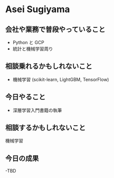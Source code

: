 # Asei Sugiyama

## 会社や業務で普段やっていること

- Python と GCP
- 統計と機械学習周り

## 相談乗れるかもしれないこと

- 機械学習 (scikit-learn, LightGBM, TensorFlow)

## 今日やること

- 深層学習入門書籍の執筆

## 相談するかもしれないこと

機械学習

## 今日の成果

-TBD 

